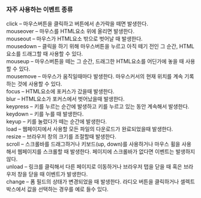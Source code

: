 ### 자주 사용하는 이벤트 종류  


click – 마우스버튼을 클릭하고 버튼에서 손가락을 떼면 발생한다.  
mouseover – 마우스를 HTML요소 위에 올리면 발생한다.  
mouseout – 마우스가 HTML요소 밖으로 벗어날 때 발생한다.  
mousedown – 클릭을 하기 위해 마우스버튼을 누르고 아직 떼기 전인 그 순간, HTML요소를 드래그할 때 사용할 수 있다.  
mouseup – 마우스버튼을 떼는 그 순간, 드래그한 HTML요소를 어딘가에 놓을 때 사용할 수 있다.  
mousemove – 마우스가 움직일때마다 발생한다. 마우스커서의 현재 위치를 계속 기록하는 것에 사용할 수 있다.  
focus – HTML요소에 포커스가 갔을때 발생한다.  
blur – HTML요소가 포커스에서 벗어났을때 발생한다.  
keypress – 키를 누르는 순간에 발생하고 키를 누르고 있는 동안 계속해서 발생한다.  
keydown – 키를 누를 때 발생한다.  
keyup – 키를 눌렀다가 떼는 순간에 발생한다.  
load – 웹페이지에서 사용할 모든 파일의 다운로드가 완료되었을때 발생한다.  
resize – 브라우저 창의 크기를 조절할때 발생한다.  
scroll – 스크롤바를 드래그하거나 키보드(up, down)를 사용하거나 마우스 휠을 사용해서 웹페이지를 스크롤할 때 발생한다. 페이지에 스크롤바가 없다면 이벤트는 발생하지 않다.  
unload – 링크를 클릭해서 다른 페이지로 이동하거나 브라우저 탭을 닫을 때 혹은 브라우저 창을 닫을 때 이벤트가 발생한다.  
change – 폼 필드의 상태가 변경되었을 때 발생한다. 라디오 버튼을 클릭하거나 셀렉트 박스에서 값을 선택하는 경우를 예로 들수 있다.  
